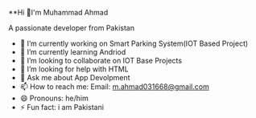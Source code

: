 **Hi 👋I'm Muhammad Ahmad

  A passionate developer from Pakistan

- 🔭 I’m currently working on Smart Parking System(IOT Based Project)
- 🌱 I’m currently learning Andriod
- 👯 I’m looking to collaborate on IOT Base Projects
- 🤔 I’m looking for help with HTML
- 💬 Ask me about App Devolpment
- 📫 How to reach me: Email: m.ahmad031668@gmail.com
- 😄 Pronouns: he/him
- ⚡ Fun fact: i am Pakistani

